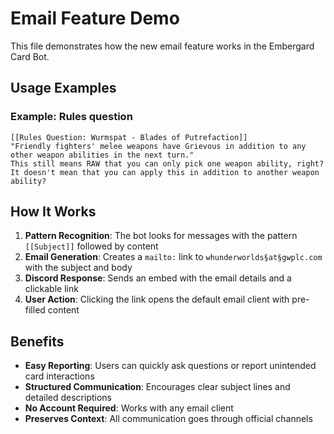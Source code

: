 # Email Feature Demo

This file demonstrates how the new email feature works in the Embergard Card Bot.

## Usage Examples
### Example: Rules question
```
[[Rules Question: Wurmspat - Blades of Putrefaction]]
"Friendly fighters' melee weapons have Grievous in addition to any other weapon abilities in the next turn." 
This still means RAW that you can only pick one weapon ability, right? 
It doesn't mean that you can apply this in addition to another weapon ability? 
```

## How It Works

1. **Pattern Recognition**: The bot looks for messages with the pattern `[[Subject]]` followed by content
2. **Email Generation**: Creates a `mailto:` link to `whunderworlds§at§gwplc.com` with the subject and body
3. **Discord Response**: Sends an embed with the email details and a clickable link
4. **User Action**: Clicking the link opens the default email client with pre-filled content

## Benefits

- **Easy Reporting**: Users can quickly ask questions or report unintended card interactions
- **Structured Communication**: Encourages clear subject lines and detailed descriptions
- **No Account Required**: Works with any email client
- **Preserves Context**: All communication goes through official channels